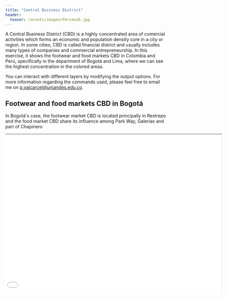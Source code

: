 ```yaml
---
title: "Central Business District"
header:
  teaser: /assets/images/Persona5.jpg
---
```


A Central Business District (CBD) is a highly concentrated area of comercial activities which forms an economic and population density core in a city or region. In some cities, CBD is called financial district and usually includes many types of companies and commercial entrepreneurship. In this exercise, it shows the footwear and food markets CBD in Colombia and Perú, specifically in the department of Bogotá and Lima, where we can see the highest concentration in the colored areas.

You can interact with different layers by modifying the output options. For more information regarding the commands used, please feel free to email me on <a href="mailto:p.valcarcel@uniandes.edu.co">p.valcarcel@uniandes.edu.co</a>.


## Footwear and food markets CBD in Bogotá

In Bogotá's case, the footwear market CBD is located principally in Restrepo and the food market CBD share its influence among Park Way, Galerías and part of Chapinero 

<div style="margin: auto; width: 696px; height: 502px; overflow: hidden; padding-left: 0">
    <iframe src="\assets\Shapes\CBD_Map.html" style="width: 100%; height: 100%; margin-left: -20px"></iframe>
</div>
